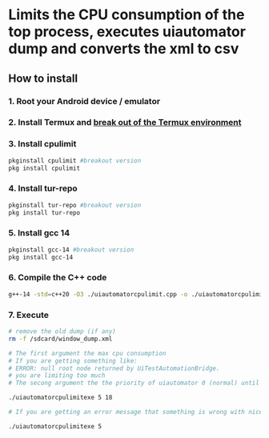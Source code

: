 # Limits the CPU consumption of the top process, executes uiautomator dump and converts the xml to csv

## How to install 

### 1. Root your Android device / emulator 

### 2. Install Termux and [break out of the Termux environment](https://github.com/hansalemaos/termuxfree)

### 3. Install cpulimit 

```sh 
pkginstall cpulimit #breakout version
pkg install cpulimit
```

### 4. Install tur-repo 

```sh 
pkginstall tur-repo #breakout version
pkg install tur-repo
```
### 5. Install gcc 14
```sh 
pkginstall gcc-14 #breakout version
pkg install gcc-14

```

### 6. Compile the C++ code 

```sh 
g++-14 -std=c++20 -O3 ./uiautomatorcpulimit.cpp -o ./uiautomatorcpulimitexe
```

### 7. Execute

```sh 
# remove the old dump (if any)
rm -f /sdcard/window_dump.xml

# The first argument the max cpu consumption 
# If you are getting something like:
# ERROR: null root node returned by UiTestAutomationBridge.
# you are limiting too much
# The secong argument the the priority of uiautomator 0 (normal) until 19 (max)

./uiautomatorcpulimitexe 5 18

# If you are getting an error message that something is wrong with nice, use it without the second argument:

./uiautomatorcpulimitexe 5

```



